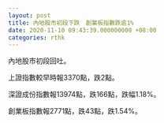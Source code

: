 ```yaml
---
layout: post
title: 內地股市初段下跌　創業板指數跌逾1%
date: 2020-11-10 09:43:39.000000000 +08:00
categories: rthk
---
```


內地股市初段回吐。

上證指數較早時報3370點，跌2點。

深證成份指數報13974點，跌166點，跌幅1.18%。

創業板指數報2771點，跌43點，跌1.54%。
